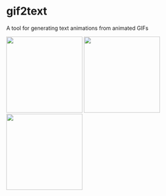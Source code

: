 # gif2text
A tool for generating text animations from animated GIFs

<p float="left">
  <img src="https://media.giphy.com/media/S7KCMwSDbYp0aZmJVf/giphy.gif" height="200" />
  <img src="https://media.giphy.com/media/h8ySH84tMHuUKg0ORX/giphy.gif" height="200" />
  <img src="https://media.giphy.com/media/Uq44xvgxtvtsNoejSQ/giphy.gif" height="200" />
</p>
